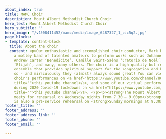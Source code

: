 ```yaml
---
about_index: true
title: MAMC Choir
description: Mount Albert Methodist Church Choir
hero_text: Mount Albert Methodist Church Choir
hero_subtitle: ''
hero_image: "/v1608411452/mamc/media/image_6487327_1_usc5q2.jpg"
page_blocks:
- template: content-block
  title: About the choir
  content: <p>Our enthusiastic and accomplished choir conductor, Mark Rosser, encourages
    a motley band of talented amateurs to perform works such as Johannes Brahms ‘Requiem’,
    Andrew Carter ‘Benedicite’, Camille Saint-Saëns ‘Oratorio de Noël’, Felix Mendelssohn
    ‘Elijah’, and many, many others. The choir is a high quality but relaxed and welcoming
    ensemble that provides spiritual support for the congregation and has fun doing
    so - and miraculously they (almost) always sound great! You can view some of the
    choir's performances on <a href="https://www.youtube.com/channel/UCwCPNr66rHNgcVpTnVaxLnA"
    title="">this youtube channel</a>, and some of our virtual performaces recorded
    during 2020 Covid-19 lockdowns on <a href="https://www.youtube.com/channel/UCJqs3opC3b2IggMFlhtZ9rQ/featured"
    title="">this youtube channel</a>. </p><p><strong>The Mount Albert Methodist Choir
    meets for rehearsal on Wednesday nights from 7.30 – 9.00pm</strong></p><p>There
    is also a pre-service rehearsal on <strong>Sunday mornings at 9.30am</strong>.</p>
footer_title: ''
footer_address: ''
footer_address_link: ''
footer_phone: ''
footer_email: ''

---
```

